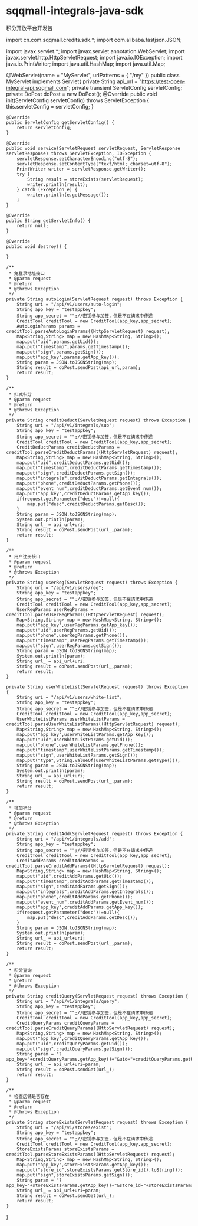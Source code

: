 # sqqmall-integrals-java-sdk
积分开放平台开发包

import cn.com.sqqmall.credits.sdk.*;
import com.alibaba.fastjson.JSON;

import javax.servlet.*;
import javax.servlet.annotation.WebServlet;
import javax.servlet.http.HttpServletRequest;
import java.io.IOException;
import java.io.PrintWriter;
import java.util.HashMap;
import java.util.Map;

@WebServlet(name = "MyServlet", urlPatterns = { "/my" })
public class MyServlet implements Servlet{
    private String api_url = "https://test-open-integral-api.sqqmall.com";
    private transient ServletConfig servletConfig;
    private DoPost doPost = new DoPost();
    @Override
    public void init(ServletConfig servletConfig) throws ServletException {
        this.servletConfig = servletConfig;
    }

    @Override
    public ServletConfig getServletConfig() {
        return servletConfig;
    }

    @Override
    public void service(ServletRequest servletRequest, ServletResponse servletResponse) throws ServletException, IOException {
        servletResponse.setCharacterEncoding("utf-8");
        servletResponse.setContentType("text/html; charset=utf-8");
        PrintWriter writer = servletResponse.getWriter();
        try {
            String result = storeExists(servletRequest);
            writer.println(result);
        } catch (Exception e) {
            writer.println(e.getMessage());
        }
    }

    @Override
    public String getServletInfo() {
        return null;
    }

    @Override
    public void destroy() {

    }

    /**
     * 免登录地址接口
     * @param request
     * @return
     * @throws Exception
     */
    private String autoLogin(ServletRequest request) throws Exception {
        String uri = "/api/v1/users/auto-login";
        String app_key = "testappkey";
        String app_secret = "";//密钥参与加签，但是不在请求中传递
        CreditTool creditTool = new CreditTool(app_key,app_secret);
        AutoLoginParams params = creditTool.parseAutoLoginParams((HttpServletRequest) request);
        Map<String,String> map = new HashMap<String, String>();
        map.put("uid",params.getUid());
        map.put("timestamp",params.getTimestamp());
        map.put("sign",params.getSign());
        map.put("app_key",params.getApp_key());
        String param = JSON.toJSONString(map);
        String result = doPost.sendPost(api_url,param);
        return result;
    }

    /**
     * 扣减积分
     * @param request
     * @return
     * @throws Exception
     */
    private String creditDeduct(ServletRequest request) throws Exception {
        String uri = "/api/v1/integrals/sub";
        String app_key = "testappkey";
        String app_secret = "";//密钥参与加签，但是不在请求中传递
        CreditTool creditTool = new CreditTool(app_key,app_secret);
        CreditDeductParams creditDeductParams = creditTool.parseCreditDeductParams((HttpServletRequest) request);
        Map<String,String> map = new HashMap<String, String>();
        map.put("uid",creditDeductParams.getUid());
        map.put("timestamp",creditDeductParams.getTimestamp());
        map.put("sign",creditDeductParams.getSign());
        map.put("integrals",creditDeductParams.getIntegrals());
        map.put("phone",creditDeductParams.getPhone());
        map.put("event_num",creditDeductParams.getEvent_num());
        map.put("app_key",creditDeductParams.getApp_key());
        if(request.getParameter("desc")!=null){
            map.put("desc",creditDeductParams.getDesc());
        }
        String param = JSON.toJSONString(map);
        System.out.println(param);
        String url_ = api_url+uri;
        String result = doPost.sendPost(url_,param);
        return result;
    }

    /**
     * 用户注册接口
     * @param request
     * @return
     * @throws Exception
     */
    private String userReg(ServletRequest request) throws Exception {
        String uri = "/api/v1/users/reg";
        String app_key = "testappkey";
        String app_secret = "";//密钥参与加签，但是不在请求中传递
        CreditTool creditTool = new CreditTool(app_key,app_secret);
        UserRegParams userRegParams = creditTool.parseUserRegParams((HttpServletRequest) request);
        Map<String,String> map = new HashMap<String, String>();
        map.put("app_key",userRegParams.getApp_key());
        map.put("uid",userRegParams.getUid());
        map.put("phone",userRegParams.getPhone());
        map.put("timestamp",userRegParams.getTimestamp());
        map.put("sign",userRegParams.getSign());
        String param = JSON.toJSONString(map);
        System.out.println(param);
        String url_ = api_url+uri;
        String result = doPost.sendPost(url_,param);
        return result;
    }

    private String userWhiteList(ServletRequest request) throws Exception {
        String uri = "/api/v1/users/white-list";
        String app_key = "testappkey";
        String app_secret = "";//密钥参与加签，但是不在请求中传递
        CreditTool creditTool = new CreditTool(app_key,app_secret);
        UserWhiteListParams userWhiteListParams = creditTool.parseUserWhiteListParams((HttpServletRequest) request);
        Map<String,String> map = new HashMap<String, String>();
        map.put("app_key",userWhiteListParams.getApp_key());
        map.put("uid",userWhiteListParams.getUid());
        map.put("phone",userWhiteListParams.getPhone());
        map.put("timestamp",userWhiteListParams.getTimestamp());
        map.put("sign",userWhiteListParams.getSign());
        map.put("type",String.valueOf(userWhiteListParams.getType()));
        String param = JSON.toJSONString(map);
        System.out.println(param);
        String url_ = api_url+uri;
        String result = doPost.sendPost(url_,param);
        return result;
    }

    /**
     * 增加积分
     * @param request
     * @return
     * @throws Exception
     */
    private String creditAdd(ServletRequest request) throws Exception {
        String uri = "/api/v1/integrals/add";
        String app_key = "testappkey";
        String app_secret = "";//密钥参与加签，但是不在请求中传递
        CreditTool creditTool = new CreditTool(app_key,app_secret);
        CreditAddParams creditAddParams = creditTool.parseCreditAddParams((HttpServletRequest) request);
        Map<String,String> map = new HashMap<String, String>();
        map.put("uid",creditAddParams.getUid());
        map.put("timestamp",creditAddParams.getTimestamp());
        map.put("sign",creditAddParams.getSign());
        map.put("integrals",creditAddParams.getIntegrals());
        map.put("phone",creditAddParams.getPhone());
        map.put("event_num",creditAddParams.getEvent_num());
        map.put("app_key",creditAddParams.getApp_key());
        if(request.getParameter("desc")!=null){
            map.put("desc",creditAddParams.getDesc());
        }
        String param = JSON.toJSONString(map);
        System.out.println(param);
        String url_ = api_url+uri;
        String result = doPost.sendPost(url_,param);
        return result;
    }

    /**
     * 积分查询
     * @param request
     * @return
     * @throws Exception
     */
    private String creditQuery(ServletRequest request) throws Exception {
        String uri = "/api/v1/integrals/query";
        String app_key = "testappkey";
        String app_secret = "";//密钥参与加签，但是不在请求中传递
        CreditTool creditTool = new CreditTool(app_key,app_secret);
        CreditQueryParams creditQueryParams = creditTool.parseCreditQueryParams((HttpServletRequest) request);
        Map<String,String> map = new HashMap<String, String>();
        map.put("app_key",creditQueryParams.getApp_key());
        map.put("uid",creditQueryParams.getUid());
        map.put("sign",creditQueryParams.getSign());
        String param = "?app_key="+creditQueryParams.getApp_key()+"&uid="+creditQueryParams.getUid()+"&sign="+creditQueryParams.getSign();
        String url_ = api_url+uri+param;
        String result = doPost.sendGet(url_);
        return result;
    }

    /**
     * 检查店铺是否存在
     * @param request
     * @return
     * @throws Exception
     */
    private String storeExists(ServletRequest request) throws Exception {
        String uri = "/api/v1/stores/exist";
        String app_key = "testappkey";
        String app_secret = "";//密钥参与加签，但是不在请求中传递
        CreditTool creditTool = new CreditTool(app_key,app_secret);
        StoreExistsParams storeExistsParams = creditTool.parseStoreExistsParams((HttpServletRequest) request);
        Map<String,String> map = new HashMap<String, String>();
        map.put("app_key",storeExistsParams.getApp_key());
        map.put("store_id",storeExistsParams.getStore_id().toString());
        map.put("sign",storeExistsParams.getSign());
        String param = "?app_key="+storeExistsParams.getApp_key()+"&store_id="+storeExistsParams.getStore_id()+"&sign="+storeExistsParams.getSign();
        String url_ = api_url+uri+param;
        String result = doPost.sendGet(url_);
        return result;
    }
}
